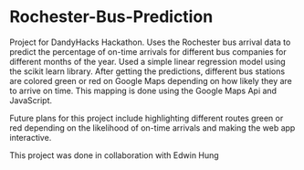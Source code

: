 # Rochester-Bus-Prediction
Project for DandyHacks Hackathon. Uses the Rochester bus arrival data to predict the percentage of on-time arrivals for different bus companies for different months of the year. Used a simple linear regression model using the scikit learn library. After getting the predictions, different bus stations are colored green or red on Google Maps depending on how likely they are to arrive on time. This mapping is done using the Google Maps Api and JavaScript.

Future plans for this project include highlighting different routes green or red depending on the likelihood of on-time arrivals and making the web app interactive.

This project was done in collaboration with Edwin Hung
